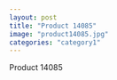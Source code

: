 ```yaml
---
layout: post
title: "Product 14085"
image: "product14085.jpg"
categories: "category1"
---
```

Product 14085
